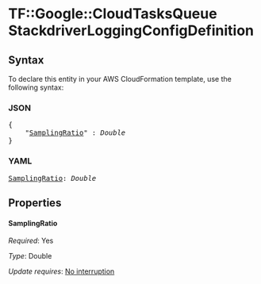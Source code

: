 # TF::Google::CloudTasksQueue StackdriverLoggingConfigDefinition

## Syntax

To declare this entity in your AWS CloudFormation template, use the following syntax:

### JSON

<pre>
{
    "<a href="#samplingratio" title="SamplingRatio">SamplingRatio</a>" : <i>Double</i>
}
</pre>

### YAML

<pre>
<a href="#samplingratio" title="SamplingRatio">SamplingRatio</a>: <i>Double</i>
</pre>

## Properties

#### SamplingRatio

_Required_: Yes

_Type_: Double

_Update requires_: [No interruption](https://docs.aws.amazon.com/AWSCloudFormation/latest/UserGuide/using-cfn-updating-stacks-update-behaviors.html#update-no-interrupt)


